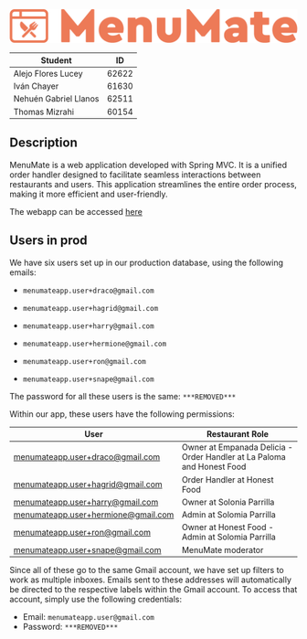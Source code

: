 ![MenuMate](webapp/src/main/webapp/static/pictures/logo.png)

| Student               | ID    |
|-----------------------|-------|
| Alejo Flores Lucey    | 62622 |
| Iván Chayer           | 61630 |
| Nehuén Gabriel Llanos | 62511 |
| Thomas Mizrahi        | 60154 |

## Description

MenuMate is a web application developed with Spring MVC. It is a unified order handler designed to facilitate seamless interactions between restaurants and users. This application streamlines the entire order process, making it more efficient and user-friendly.

The webapp can be accessed [here](http://pawserver.it.itba.edu.ar/paw-2023a-01/)


## Users in prod
We have six users set up in our production database, using the following emails:

* `menumateapp.user+draco@gmail.com`

* `menumateapp.user+hagrid@gmail.com`

* `menumateapp.user+harry@gmail.com`

* `menumateapp.user+hermione@gmail.com`

* `menumateapp.user+ron@gmail.com`

* `menumateapp.user+snape@gmail.com`

The password for all these users is the same: `***REMOVED***`

Within our app, these users have the following permissions:

| User                                | Restaurant Role                                                        |
|-------------------------------------|------------------------------------------------------------------------|
| menumateapp.user+draco@gmail.com    | Owner at Empanada Delicia - Order Handler at La Paloma and Honest Food |
| menumateapp.user+hagrid@gmail.com   | Order Handler at Honest Food                                           |
| menumateapp.user+harry@gmail.com    | Owner at Solonia Parrilla                                              |
| menumateapp.user+hermione@gmail.com | Admin at Solomia Parrilla                                              |
| menumateapp.user+ron@gmail.com      | Owner at Honest Food - Admin at Solomia Parrilla                       |
| menumateapp.user+snape@gmail.com    | MenuMate moderator                                                     |

Since all of these go to the same Gmail account, we have set up filters to work as multiple inboxes. Emails sent to these addresses will automatically be directed to the respective labels within the Gmail account. To access that account, simply use the following credentials:

* Email: `menumateapp.user@gmail.com`
* Password: `***REMOVED***`

